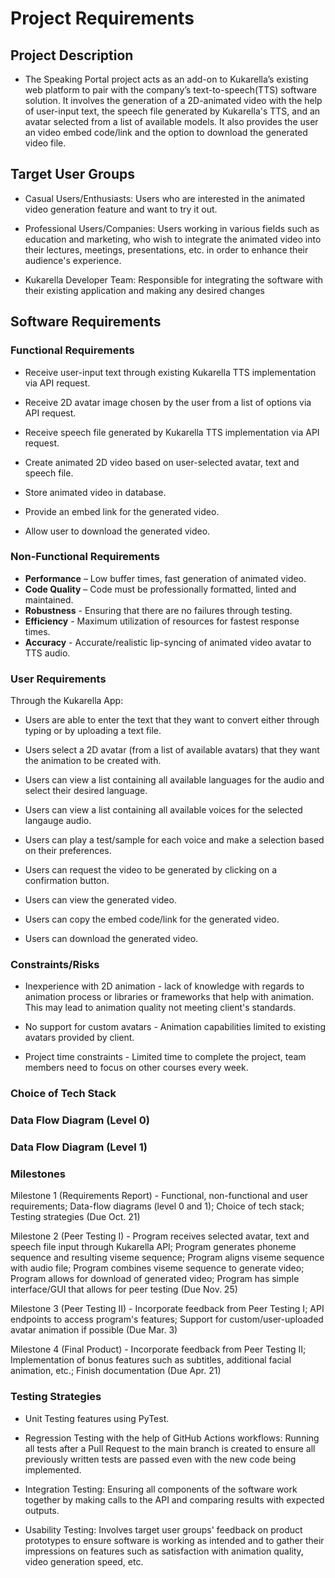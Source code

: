 # **Project Requirements**

## **Project Description**
- The Speaking Portal project acts as an add-on to Kukarella’s existing web platform to pair with the company’s text-to-speech(TTS) software solution. It involves the generation of a 2D-animated video with the help of user-input text, the speech file generated by Kukarella's TTS, and an avatar selected from a list of available models. It also provides the user an video embed code/link and the option to download the generated video file.


## **Target User Groups**

- Casual Users/Enthusiasts: Users who are interested in the animated video generation feature and want to try it out.

- Professional Users/Companies: Users working in various fields such as education and marketing, who wish to integrate the animated video into their lectures, meetings, presentations, etc. in order to enhance their audience's experience.

- Kukarella Developer Team: Responsible for integrating the software with their existing application and making any desired changes

## **Software Requirements**

### **Functional Requirements**

- Receive user-input text through existing Kukarella TTS implementation via API request.

- Receive 2D avatar image chosen by the user from a list of options via API request.

- Receive speech file generated by Kukarella TTS implementation via API request.

- Create animated 2D video based on user-selected avatar, text and speech file.

- Store animated video in database.

- Provide an embed link for the generated video.

- Allow user to download the generated video.

### **Non-Functional Requirements**

- **Performance** – Low buffer times, fast generation of animated video.
- **Code Quality** – Code must be professionally formatted, linted and maintained.
- **Robustness** - Ensuring that there are no failures through testing.
- **Efficiency** - Maximum utilization of resources for fastest response times.
- **Accuracy** - Accurate/realistic lip-syncing of animated video avatar to TTS audio.

### **User Requirements**

Through the Kukarella App:

- Users are able to enter the text that they want to convert either through typing or by uploading a text file.

- Users select a 2D avatar (from a list of available avatars) that they want the animation to be created with.

- Users can view a list containing all available languages for the audio and select their desired language.

- Users can view a list containing all available voices for the selected langauge audio.

- Users can play a test/sample for each voice and make a selection based on their preferences.

- Users can request the video to be generated by clicking on a confirmation button.

- Users can view the generated video.

- Users can copy the embed code/link for the generated video.

- Users can download the generated video.

### **Constraints/Risks**

- Inexperience with 2D animation - lack of knowledge with regards to animation process or libraries or frameworks that help with animation. This may lead to animation quality not meeting client's standards.

- No support for custom avatars - Animation capabilities limited to existing avatars provided by client.

- Project time constraints - Limited time to complete the project, team members need to focus on other courses every week.

### **Choice of Tech Stack**

### **Data Flow Diagram (Level 0)**

### **Data Flow Diagram (Level 1)**

### **Milestones**

Milestone 1 (Requirements Report) - Functional, non-functional and user requirements; Data-flow diagrams (level 0 and 1); Choice of tech stack; Testing strategies (Due Oct. 21)

Milestone 2 (Peer Testing I) - Program receives selected avatar, text and speech file input through Kukarella API; Program generates phoneme sequence and resulting viseme sequence; Program aligns viseme sequence with audio file; Program combines viseme sequence to generate video; Program allows for download of generated video; Program has simple interface/GUI that allows for peer testing (Due Nov. 25)

Milestone 3 (Peer Testing II) - Incorporate feedback from Peer Testing I; API endpoints to access program's features; Support for custom/user-uploaded avatar animation if possible (Due Mar. 3)

Milestone 4 (Final Product) - Incorporate feedback from Peer Testing II; Implementation of bonus features such as subtitles, additional facial animation, etc.; Finish documentation (Due Apr. 21)

### **Testing Strategies**

- Unit Testing features using PyTest.

- Regression Testing with the help of GitHub Actions workflows: Running all tests after a Pull Request to the main branch is created to ensure all previously written tests are passed even with the new code being implemented.

- Integration Testing: Ensuring all components of the software work together by making calls to the API and comparing results with expected outputs.

- Usability Testing: Involves target user groups' feedback on product prototypes to ensure software is working as intended and to gather their impressions on features such as satisfaction with animation quality, video generation speed, etc.
